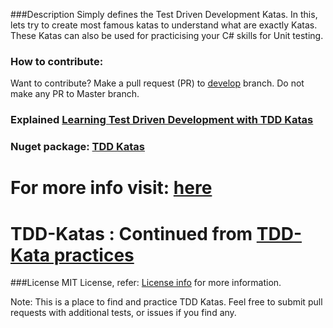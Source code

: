 ###Description
Simply defines the Test Driven Development Katas. In this, lets try to create most famous katas to understand what are exactly Katas. These Katas can also be used for practicising your C# skills for Unit testing.

### How to contribute:
Want to contribute? Make a pull request (PR) to [develop](https://github.com/garora/TDD-Katas/tree/develop) branch. Do not make any PR to Master branch.

### Explained [Learning Test Driven Development with TDD Katas](http://goo.gl/5NYpVI)
### Nuget package: [TDD Katas](https://www.nuget.org/packages/TDD.Katas/)

# For more info visit: [here](http://garora.github.io/TDD-Katas/)
# TDD-Katas : Continued from [TDD-Kata practices](http://tddkatas.codeplex.com/)

###License
MIT License, refer: [License info](/LICENSE.txt) for more information.


Note: This is a place to find and practice TDD Katas. Feel free to submit pull requests with additional tests, or issues if you find any.
